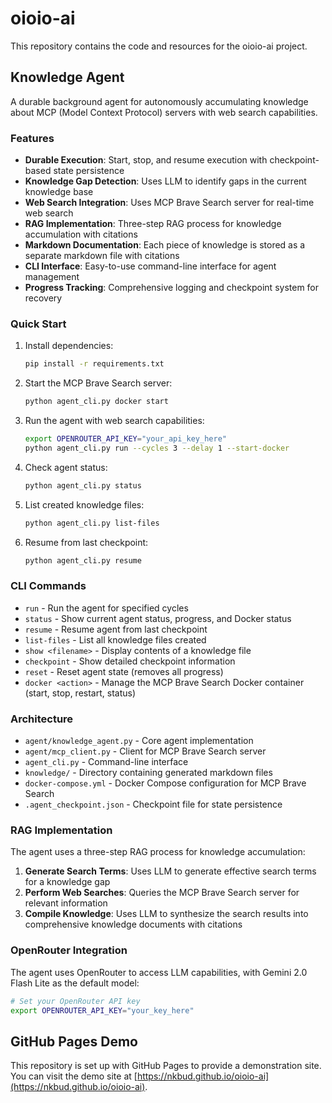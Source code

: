 # oioio-ai

This repository contains the code and resources for the oioio-ai project.

## Knowledge Agent

A durable background agent for autonomously accumulating knowledge about MCP (Model Context Protocol) servers with web search capabilities.

### Features

- **Durable Execution**: Start, stop, and resume execution with checkpoint-based state persistence
- **Knowledge Gap Detection**: Uses LLM to identify gaps in the current knowledge base
- **Web Search Integration**: Uses MCP Brave Search server for real-time web search
- **RAG Implementation**: Three-step RAG process for knowledge accumulation with citations
- **Markdown Documentation**: Each piece of knowledge is stored as a separate markdown file with citations
- **CLI Interface**: Easy-to-use command-line interface for agent management
- **Progress Tracking**: Comprehensive logging and checkpoint system for recovery

### Quick Start

1. Install dependencies:
   ```bash
   pip install -r requirements.txt
   ```

2. Start the MCP Brave Search server:
   ```bash
   python agent_cli.py docker start
   ```

3. Run the agent with web search capabilities:
   ```bash
   export OPENROUTER_API_KEY="your_api_key_here"
   python agent_cli.py run --cycles 3 --delay 1 --start-docker
   ```

4. Check agent status:
   ```bash
   python agent_cli.py status
   ```

5. List created knowledge files:
   ```bash
   python agent_cli.py list-files
   ```

6. Resume from last checkpoint:
   ```bash
   python agent_cli.py resume
   ```

### CLI Commands

- `run` - Run the agent for specified cycles
- `status` - Show current agent status, progress, and Docker status
- `resume` - Resume agent from last checkpoint
- `list-files` - List all knowledge files created
- `show <filename>` - Display contents of a knowledge file
- `checkpoint` - Show detailed checkpoint information
- `reset` - Reset agent state (removes all progress)
- `docker <action>` - Manage the MCP Brave Search Docker container (start, stop, restart, status)

### Architecture

- `agent/knowledge_agent.py` - Core agent implementation
- `agent/mcp_client.py` - Client for MCP Brave Search server
- `agent_cli.py` - Command-line interface
- `knowledge/` - Directory containing generated markdown files
- `docker-compose.yml` - Docker Compose configuration for MCP Brave Search
- `.agent_checkpoint.json` - Checkpoint file for state persistence

### RAG Implementation

The agent uses a three-step RAG process for knowledge accumulation:

1. **Generate Search Terms**: Uses LLM to generate effective search terms for a knowledge gap
2. **Perform Web Searches**: Queries the MCP Brave Search server for relevant information
3. **Compile Knowledge**: Uses LLM to synthesize the search results into comprehensive knowledge documents with citations

### OpenRouter Integration

The agent uses OpenRouter to access LLM capabilities, with Gemini 2.0 Flash Lite as the default model:

```bash
# Set your OpenRouter API key
export OPENROUTER_API_KEY="your_key_here"
```

## GitHub Pages Demo

This repository is set up with GitHub Pages to provide a demonstration site. You can visit the demo site at [https://nkbud.github.io/oioio-ai](https://nkbud.github.io/oioio-ai).